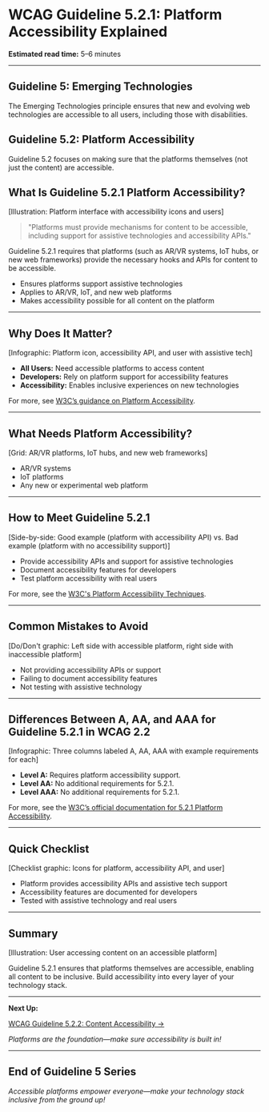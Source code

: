 <!--
title: WCAG Guideline 5.2.1: Platform Accessibility Explained
series: Making the Web Accessible for All
description: A practical guide to WCAG Guideline 5.2.1 (Platform Accessibility)—what it means, why it matters, and how to ensure platforms themselves are accessible to users with disabilities.
keywords: wcag 5.2.1, platform accessibility, accessibility, web standards, user experience, emerging technologies
image: wcag-5-2-1-platform-accessibility.png
imageAlt: Illustration of a platform interface with accessibility icons and users
-->

# **WCAG Guideline 5.2.1: Platform Accessibility Explained**

**Estimated read time:** 5–6 minutes

---

## **Guideline 5: Emerging Technologies**

The Emerging Technologies principle ensures that new and evolving web technologies are accessible to all users, including those with disabilities.

## **Guideline 5.2: Platform Accessibility**

Guideline 5.2 focuses on making sure that the platforms themselves (not just the content) are accessible.

## **What Is Guideline 5.2.1 Platform Accessibility?**

[Illustration: Platform interface with accessibility icons and users]

> "Platforms must provide mechanisms for content to be accessible, including support for assistive technologies and accessibility APIs."

Guideline 5.2.1 requires that platforms (such as AR/VR systems, IoT hubs, or new web frameworks) provide the necessary hooks and APIs for content to be accessible.

- Ensures platforms support assistive technologies
- Applies to AR/VR, IoT, and new web platforms
- Makes accessibility possible for all content on the platform

---

## **Why Does It Matter?**

[Infographic: Platform icon, accessibility API, and user with assistive tech]

- **All Users:** Need accessible platforms to access content
- **Developers:** Rely on platform support for accessibility features
- **Accessibility:** Enables inclusive experiences on new technologies

For more, see [W3C’s guidance on Platform Accessibility](https://www.w3.org/WAI/standards-guidelines/wcag/new-in-22/).

---

## **What Needs Platform Accessibility?**

[Grid: AR/VR platforms, IoT hubs, and new web frameworks]

- AR/VR systems
- IoT platforms
- Any new or experimental web platform

---

## **How to Meet Guideline 5.2.1**

[Side-by-side: Good example (platform with accessibility API) vs. Bad example (platform with no accessibility support)]

- Provide accessibility APIs and support for assistive technologies
- Document accessibility features for developers
- Test platform accessibility with real users

For more, see the [W3C's Platform Accessibility Techniques](https://www.w3.org/WAI/standards-guidelines/wcag/new-in-22/).

---

## **Common Mistakes to Avoid**

[Do/Don't graphic: Left side with accessible platform, right side with inaccessible platform]

- Not providing accessibility APIs or support
- Failing to document accessibility features
- Not testing with assistive technology

---

## **Differences Between A, AA, and AAA for Guideline 5.2.1 in WCAG 2.2**

[Infographic: Three columns labeled A, AA, AAA with example requirements for each]

- **Level A:** Requires platform accessibility support.
- **Level AA:** No additional requirements for 5.2.1.
- **Level AAA:** No additional requirements for 5.2.1.

For more, see the [W3C’s official documentation for 5.2.1 Platform Accessibility](https://www.w3.org/WAI/standards-guidelines/wcag/new-in-22/).

---

## **Quick Checklist**

[Checklist graphic: Icons for platform, accessibility API, and user]

- Platform provides accessibility APIs and assistive tech support
- Accessibility features are documented for developers
- Tested with assistive technology and real users

---

## **Summary**

[Illustration: User accessing content on an accessible platform]

Guideline 5.2.1 ensures that platforms themselves are accessible, enabling all content to be inclusive. Build accessibility into every layer of your technology stack.

---

**Next Up:**

[WCAG Guideline 5.2.2: Content Accessibility →](WCAG-Guideline-5-2-2-Content-Accessibility-Explained.md)

*Platforms are the foundation—make sure accessibility is built in!*

---

## **End of Guideline 5 Series**

*Accessible platforms empower everyone—make your technology stack inclusive from the ground up!*
